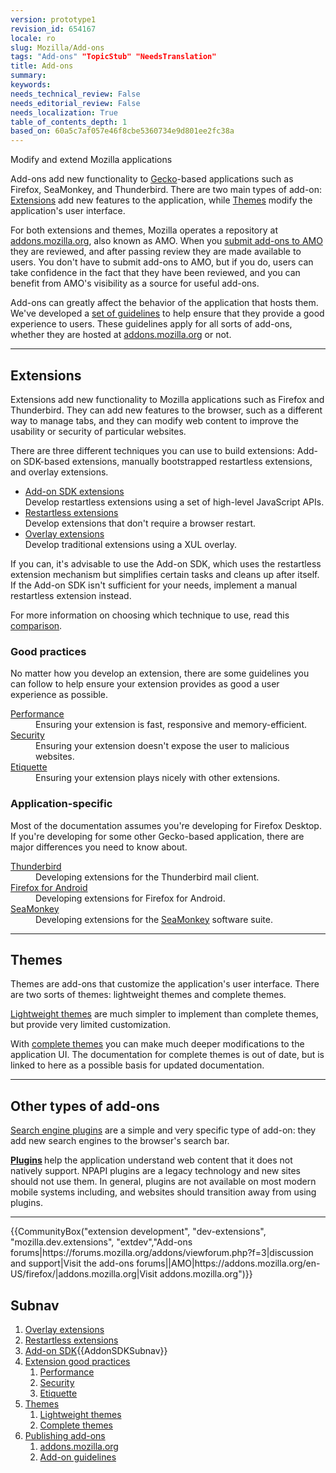 ```yaml
---
version: prototype1
revision_id: 654167
locale: ro
slug: Mozilla/Add-ons
tags: "Add-ons" "TopicStub" "NeedsTranslation"
title: Add-ons
summary: 
keywords: 
needs_technical_review: False
needs_editorial_review: False
needs_localization: True
table_of_contents_depth: 1
based_on: 60a5c7af057e46f8cbe5360734e9d801ee2fc38a
---
```

<div class="summary">
 Modify and extend Mozilla applications</div>
<p><span class="seoSummary">Add-ons add new functionality to <a href="/en-US/docs/Mozilla/Gecko">Gecko</a>-based applications such as Firefox, SeaMonkey, and Thunderbird.</span><strong> </strong>There are two main types of add-on: <a href="#Extensions">Extensions</a> add new features to the application, while <a href="#Themes">Themes</a> modify the application's user interface.</p>
<p>For both extensions and themes, Mozilla operates a repository at <a href="https://addons.mozilla.org/">addons.mozilla.org</a>, also known as AMO. When you <a href="/en-US/Add-ons/Submitting_an_add-on_to_AMO">submit add-ons to AMO</a> they are reviewed, and after passing review they are made available to users. You don't have to submit add-ons to AMO, but if you do, users can take confidence in the fact that they have been reviewed, and you can benefit from AMO's visibility as a source for useful add-ons.</p>
<p>Add-ons can greatly affect the behavior of the application that hosts them. We've developed a <a href="/en-US/docs/Mozilla/Add-ons/Add-on_guidelines">set of guidelines</a> to help ensure that they provide a good experience to users. These guidelines apply for all sorts of add-ons, whether they are hosted at <a href="https://addons.mozilla.org/">addons.mozilla.org</a> or not.</p>
<hr />
<h2 id="Extensions_2"><a name="Extensions">Extensions</a></h2>
<p>Extensions add new functionality to Mozilla applications such as Firefox and Thunderbird. They can add new features to the browser, such as a different way to manage tabs, and they can modify web content to improve the usability or security of particular websites.</p>
<p>There are three different techniques you can use to build extensions: Add-on SDK-based extensions, manually bootstrapped restartless extensions, and overlay extensions.</p>
<ul class="card-grid">
 <li><span><a href="https://developer.mozilla.org/en-US/Add-ons/SDK">Add-on SDK extensions</a></span><br />
  Develop restartless extensions using a set of high-level JavaScript APIs.</li>
 <li><span><a href="/en-US/Add-ons/Bootstrapped_extensions">Restartless extensions</a></span><br />
  Develop extensions that don't require a browser restart.</li>
 <li><a href="/en-US/Add-ons/Overlay_Extensions"><span>Overlay extensions</span></a><br />
  Develop traditional extensions using a XUL overlay.</li>
</ul>
<p>If you can, it's advisable to use the Add-on SDK, which uses the restartless extension mechanism but simplifies certain tasks and cleans up after itself. If the Add-on SDK isn't sufficient for your needs, implement a manual restartless extension instead.</p>
<p>For more information on choosing which technique to use, read this <a href="/en-US/Add-ons/Comparing_Extension_Toolchains">comparison</a>.</p>
<div class="column-container">
 <div class="column-half">
  <h3 id="Good_practices">Good practices</h3>
  <p>No matter how you develop an extension, there are some guidelines you can follow to help ensure your extension provides as good a user experience as possible.</p>
  <dl>
   <dt>
    <a href="/en-US/Add-ons/Performance_best_practices_in_extensions">Performance</a></dt>
   <dd>
    Ensuring your extension is fast, responsive and memory-efficient.</dd>
   <dt>
    <a href="/en-US/Add-ons/Security_best_practices_in_extensions">Security</a></dt>
   <dd>
    Ensuring your extension doesn't expose the user to malicious websites.</dd>
   <dt>
    <a href="/en-US/Add-ons/Extension_etiquette">Etiquette</a></dt>
   <dd>
    Ensuring your extension plays nicely with other extensions.</dd>
  </dl>
 </div>
 <div class="column-half">
  <h3 id="Application-specific">Application-specific</h3>
  <p>Most of the documentation assumes you're developing for Firefox Desktop. If you're developing for some other Gecko-based application, there are major differences you need to know about.</p>
  <dl>
   <dt>
    <a href="/en-US/Add-ons/Thunderbird">Thunderbird</a></dt>
   <dd>
    Developing extensions for the Thunderbird mail client.</dd>
   <dt>
    <a href="/en-US/Add-ons/Firefox_for_Android">Firefox for Android</a></dt>
   <dd>
    Developing extensions for Firefox for Android.</dd>
   <dt>
    <a href="/en-US/Add-ons/SeaMonkey_2">SeaMonkey</a></dt>
   <dd>
    Developing extensions for the <a href="http://www.seamonkey-project.org/">SeaMonkey</a> software suite.</dd>
  </dl>
 </div>
</div>
<hr />
<h2 id="Themes_2"><a name="Themes">Themes</a></h2>
<p>Themes are add-ons that customize the application's user interface. There are two sorts of themes: lightweight themes and complete themes.</p>
<div class="column-container">
 <div class="column-half">
  <p><a href="https://addons.mozilla.org/en-US/developers/docs/themes">Lightweight themes</a> are much simpler to implement than complete themes, but provide very limited customization.</p>
 </div>
 <div class="column-half">
  <p>With <a href="/en-US/docs/Themes">complete themes</a> you can make much deeper modifications to the application UI. The documentation for complete themes is out of date, but is linked to here as a possible basis for updated documentation.</p>
 </div>
</div>
<hr />
<h2 id="Other_types_of_add-ons">Other types of add-ons</h2>
<p><a href="/en-US/docs/Creating_OpenSearch_plugins_for_Firefox">Search engine plugins</a> are a simple and very specific type of add-on: they add new search engines to the browser's search bar.</p>
<p><strong><a href="/en-US/docs/Plugins">Plugins</a> </strong>help the application understand web content that it does not natively support. NPAPI plugins are a legacy technology and new sites should not use them. In general, plugins are not available on most modern mobile systems including, and websites should transition away from using plugins.</p>
<hr />
<p>{{CommunityBox("extension development", "dev-extensions", "mozilla.dev.extensions", "extdev","Add-ons forums|https://forums.mozilla.org/addons/viewforum.php?f=3|discussion and support|Visit the add-ons forums||AMO|https://addons.mozilla.org/en-US/firefox/|addons.mozilla.org|Visit addons.mozilla.org")}}</p>
<h2 id="Subnav">Subnav</h2>
<ol>
 <li><a href="/en-US/Add-ons/Overlay_Extensions" title="Overlay extensions">Overlay extensions</a></li>
 <li><a href="/en-US/Add-ons/Bootstrapped_extensions" title="Restartless extensions">Restartless extensions</a></li>
 <li><a href="/en-US/Add-ons/SDK">Add-on SDK</a>{{AddonSDKSubnav}}</li>
 <li><a href="#">Extension good practices</a>
  <ol>
   <li><a href="/en-US/Add-ons/Performance_best_practices_in_extensions" title="Performance">Performance</a></li>
   <li><a href="/en-US/Add-ons/Security_best_practices_in_extensions" title="Security">Security</a></li>
   <li><a href="/en-US/Add-ons/Extension_etiquette" title="Etiquette">Etiquette</a></li>
  </ol>
 </li>
 <li><a href="#">Themes</a>
  <ol>
   <li><a href="https://addons.mozilla.org/en-US/developers/docs/themes" title="Lightweight themes">Lightweight themes</a></li>
   <li><a href="/en-US/docs/Themes" title="Complete themes">Complete themes</a></li>
  </ol>
 </li>
 <li><a href="#">Publishing add-ons</a>
  <ol>
   <li><a href="https://addons.mozilla.org/" title="addons.mozilla.org">addons.mozilla.org</a></li>
   <li><a href="/en-US/docs/Mozilla/Add-ons/Add-on_guidelines">Add-on guidelines</a></li>
  </ol>
 </li>
</ol>

